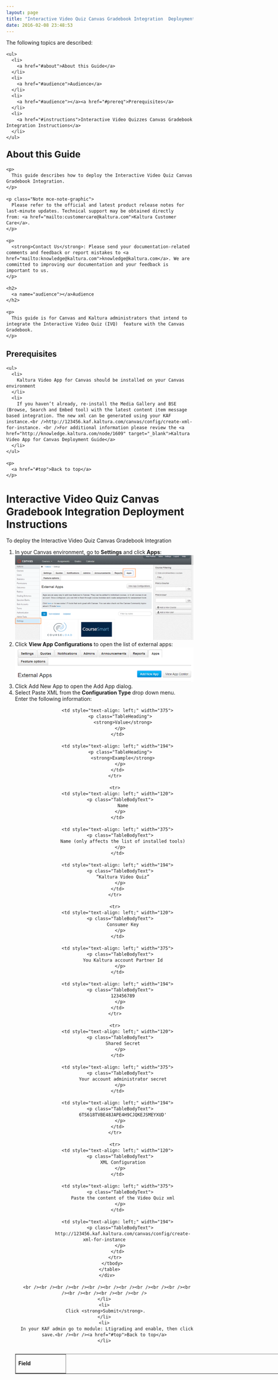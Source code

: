 ```yaml
---
layout: page
title: "Interactive Video Quiz Canvas Gradebook Integration  Deployment Guide"
date: 2016-02-08 23:48:53
---
```


<div class="WordSection1">
    <p>
      <a name="top"></a>The following topics are described:
    </p>
    
    <ul>
      <li>
        <a href="#about">About this Guide</a>
      </li>
      <li>
        <a href="#audience">Audience</a>
      </li>
      <li>
        <a href="#audience"></a><a href="#prereq">Prerequisites</a>
      </li>
      <li>
        <a href="#instructions">Interactive Video Quizzes Canvas Gradebook Integration Instructions</a>
      </li>
    </ul>
  </div>
  
  <div class="WordSection2">
    <h3>
      <span style="font-size: 1.5em;"><a name="about"></a>About this Guide</span>
    </h3>
    
    <p>
      This guide describes how to deploy the Interactive Video Quiz Canvas Gradebook Integration.
    </p>
    
    <p class="Note mce-note-graphic">
      Please refer to the official and latest product release notes for last-minute updates. Technical support may be obtained directly from: <a href="mailto:customercare@kaltura.com">Kaltura Customer Care</a>. 
    </p>
    
    <p>
      <strong>Contact Us</strong>: Please send your documentation-related comments and feedback or report mistakes to <a href="mailto:knowledge@kaltura.com">knowledge@kaltura.com</a>. We are committed to improving our documentation and your feedback is important to us.
    </p>
    
    <h2>
      <a name="audience"></a>Audience
    </h2>
    
    <p>
      This guide is for Canvas and Kaltura administrators that intend to integrate the Interactive Video Quiz (IVQ)  feature with the Canvas Gradebook.
    </p>
  </div>
  
  <div class="WordSection3">
    <h2>
      <a name="prereq"></a>Prerequisites
    </h2>
    
    <ul>
      <li>
        Kaltura Video App for Canvas should be installed on your Canvas environment
      </li>
      <li>
        If you haven’t already, re-install the Media Gallery and BSE (Browse, Search and Embed tool) with the latest content item message based integration. The new xml can be generated using your KAF instance.<br />http://123456.kaf.kaltura.com/canvas/config/create-xml-for-instance. <br />For additional information please review the <a href="http://knowledge.kaltura.com/node/1609" target="_blank">Kaltura Video App for Canvas Deployment Guide</a>
      </li>
    </ul>
    
    <p>
      <a href="#top">Back to top</a>
    </p>
  </div>
  
  <h1>
    <a name="instructions"></a>Interactive Video Quiz Canvas Gradebook Integration Deployment Instructions
  </h1>
  
  <p class="Procedure mce-procedure">
    To deploy the Interactive Video Quiz Canvas Gradebook Integration
  </p>
  
  <ol>
    <li>
      In your Canvas environment, go to <strong>Settings</strong> and click <strong>Apps</strong>:<br /><img src="../../assets/2761">
    </li>
    <li>
      Click <strong>View App Configurations</strong> to open the list of external apps:<br /><img src="../../assets/2763">
    </li>
    <li>
      Click Add New App to open the Add App dialog.
    </li>
    <li>
      Select Paste XML from the <strong>Configuration Type</strong> drop down menu.<br />Enter the following information: <br /><div align="center">
        <table style="width: 730px;" border="1" cellspacing="0" cellpadding="0" align="left">
          <tbody>
            <tr>
              <td style="text-align: left;" width="120">
                <p class="TableHeading">
                  <strong>Field</strong>
                </p>
              </td>
              
              <td style="text-align: left;" width="375">
                <p class="TableHeading">
                  <strong>Value</strong>
                </p>
              </td>
              
              <td style="text-align: left;" width="194">
                <p class="TableHeading">
                  <strong>Example</strong>
                </p>
              </td>
            </tr>
            
            <tr>
              <td style="text-align: left;" width="120">
                <p class="TableBodyText">
                  Name
                </p>
              </td>
              
              <td style="text-align: left;" width="375">
                <p class="TableBodyText">
                  Name (only affects the list of installed tools)
                </p>
              </td>
              
              <td style="text-align: left;" width="194">
                <p class="TableBodyText">
                  “Kaltura Video Quiz”
                </p>
              </td>
            </tr>
            
            <tr>
              <td style="text-align: left;" width="120">
                <p class="TableBodyText">
                  Consumer Key
                </p>
              </td>
              
              <td style="text-align: left;" width="375">
                <p class="TableBodyText">
                  You Kaltura account Partner Id
                </p>
              </td>
              
              <td style="text-align: left;" width="194">
                <p class="TableBodyText">
                  123456789
                </p>
              </td>
            </tr>
            
            <tr>
              <td style="text-align: left;" width="120">
                <p class="TableBodyText">
                  Shared Secret
                </p>
              </td>
              
              <td style="text-align: left;" width="375">
                <p class="TableBodyText">
                  Your account administrator secret
                </p>
              </td>
              
              <td style="text-align: left;" width="194">
                <p class="TableBodyText">
                  6TS618TVBE48JAPE4H9CJQKEJSMEYXUD'
                </p>
              </td>
            </tr>
            
            <tr>
              <td style="text-align: left;" width="120">
                <p class="TableBodyText">
                  XML Configuration
                </p>
              </td>
              
              <td style="text-align: left;" width="375">
                <p class="TableBodyText">
                  Paste the content of the Video Quiz xml
                </p>
              </td>
              
              <td style="text-align: left;" width="194">
                <p class="TableBodyText">
                  http://123456.kaf.kaltura.com/canvas/config/create-xml-for-instance
                </p>
              </td>
            </tr>
          </tbody>
        </table>
      </div>
      
      <br /><br /><br /><br /><br /><br /><br /><br /><br /><br /><br /><br /><br /><br /><br /><br />
    </li>
    <li>
      Click <strong>Submit</strong>. 
    </li>
    <li>
      In your KAF admin go to module: Ltigrading and enable, then click save.<br /><br /><a href="#top">Back to top</a>
    </li>
  </ol>